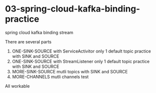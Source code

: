# 03-spring-cloud-kafka-binding-practice
spring cloud kafka binding stream

There are several parts
1. ONE-SINK-SOURCE with ServiceActivitor only 1 default topic practice with SINK and SOURCE
2. ONE-SINK-SOURCE with StreamListener  only 1 default topic practice with SINK and SOURCE
3. MORE-SINK-SOURCE mutli topics with SINK and SOURCE
4. MORE-CHANNELS mutli channels test


All workable
